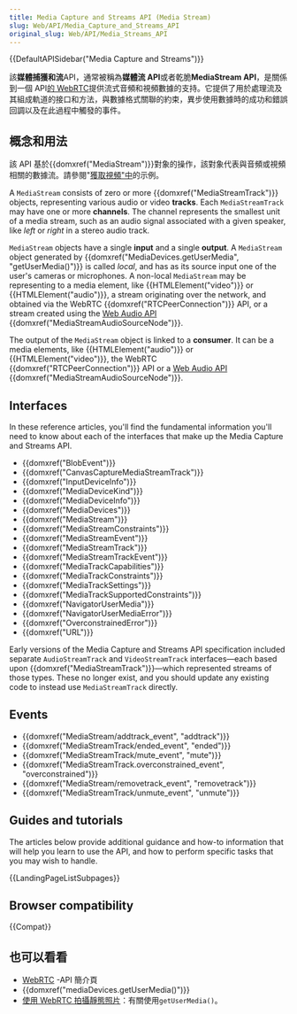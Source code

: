 ```yaml
---
title: Media Capture and Streams API (Media Stream)
slug: Web/API/Media_Capture_and_Streams_API
original_slug: Web/API/Media_Streams_API
---
```


{{DefaultAPISidebar("Media Capture and Streams")}}

該**媒體捕獲和流**API，通常被稱為**媒體流 API**或者乾脆**MediaStream API**，是關係到一個 API[的 WebRTC](/zh-TW/docs/Web/API/WebRTC_API)提供流式音頻和視頻數據的支持。它提供了用於處理流及其組成軌道的接口和方法，與數據格式關聯的約束，異步使用數據時的成功和錯誤回調以及在此過程中觸發的事件。

## 概念和用法

該 API 基於{{domxref("MediaStream")}}對象的操作，該對象代表與音頻或視頻相關的數據流。請參閱"[獲取視頻"中](/zh-TW/docs/WebRTC/taking_webcam_photos#Get_the_video)的示例。

A `MediaStream` consists of zero or more {{domxref("MediaStreamTrack")}} objects, representing various audio or video **tracks**. Each `MediaStreamTrack` may have one or more **channels**. The channel represents the smallest unit of a media stream, such as an audio signal associated with a given speaker, like _left_ or _right_ in a stereo audio track.

`MediaStream` objects have a single **input** and a single **output**. A `MediaStream` object generated by {{domxref("MediaDevices.getUserMedia", "getUserMedia()")}} is called _local_, and has as its source input one of the user's cameras or microphones. A non-local `MediaStream` may be representing to a media element, like {{HTMLElement("video")}} or {{HTMLElement("audio")}}, a stream originating over the network, and obtained via the WebRTC {{domxref("RTCPeerConnection")}} API, or a stream created using the [Web Audio API](/zh-TW/docs/Web/API/Web_Audio_API) {{domxref("MediaStreamAudioSourceNode")}}.

The output of the `MediaStream` object is linked to a **consumer**. It can be a media elements, like {{HTMLElement("audio")}} or {{HTMLElement("video")}}, the WebRTC {{domxref("RTCPeerConnection")}} API or a [Web Audio API](/zh-TW/docs/Web/API/Web_Audio_API) {{domxref("MediaStreamAudioSourceNode")}}.

## Interfaces

In these reference articles, you'll find the fundamental information you'll need to know about each of the interfaces that make up the Media Capture and Streams API.

- {{domxref("BlobEvent")}}
- {{domxref("CanvasCaptureMediaStreamTrack")}}
- {{domxref("InputDeviceInfo")}}
- {{domxref("MediaDeviceKind")}}
- {{domxref("MediaDeviceInfo")}}
- {{domxref("MediaDevices")}}
- {{domxref("MediaStream")}}
- {{domxref("MediaStreamConstraints")}}
- {{domxref("MediaStreamEvent")}}
- {{domxref("MediaStreamTrack")}}
- {{domxref("MediaStreamTrackEvent")}}
- {{domxref("MediaTrackCapabilities")}}
- {{domxref("MediaTrackConstraints")}}
- {{domxref("MediaTrackSettings")}}
- {{domxref("MediaTrackSupportedConstraints")}}
- {{domxref("NavigatorUserMedia")}}
- {{domxref("NavigatorUserMediaError")}}
- {{domxref("OverconstrainedError")}}
- {{domxref("URL")}}

Early versions of the Media Capture and Streams API specification included separate `AudioStreamTrack` and `VideoStreamTrack` interfaces—each based upon {{domxref("MediaStreamTrack")}}—which represented streams of those types. These no longer exist, and you should update any existing code to instead use `MediaStreamTrack` directly.

## Events

- {{domxref("MediaStream/addtrack_event", "addtrack")}}
- {{domxref("MediaStreamTrack/ended_event", "ended")}}
- {{domxref("MediaStreamTrack/mute_event", "mute")}}
- {{domxref("MediaStreamTrack.overconstrained_event", "overconstrained")}}
- {{domxref("MediaStream/removetrack_event", "removetrack")}}
- {{domxref("MediaStreamTrack/unmute_event", "unmute")}}

## Guides and tutorials

The articles below provide additional guidance and how-to information that will help you learn to use the API, and how to perform specific tasks that you may wish to handle.

{{LandingPageListSubpages}}

## Browser compatibility

{{Compat}}

## 也可以看看

- [WebRTC](/zh-TW/docs/Web/API/WebRTC_API) -API 簡介頁
- {{domxref("mediaDevices.getUserMedia()")}}
- [使用 WebRTC 拍攝靜態照片](/zh-TW/docs/Web/API/WebRTC_API/Taking_still_photos)：有關使用`getUserMedia()`。

